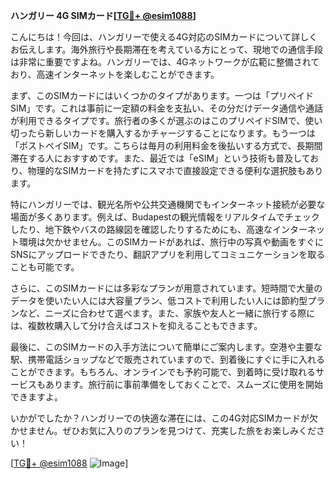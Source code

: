 **ハンガリー 4G SIMカード[[TG💪+ @esim1088](https://t.me/s/esim1088)]**

こんにちは！今回は、ハンガリーで使える4G対応のSIMカードについて詳しくお伝えします。海外旅行や長期滞在を考えている方にとって、現地での通信手段は非常に重要ですよね。ハンガリーでは、4Gネットワークが広範に整備されており、高速インターネットを楽しむことができます。

まず、このSIMカードにはいくつかのタイプがあります。一つは「プリペイドSIM」です。これは事前に一定額の料金を支払い、その分だけデータ通信や通話が利用できるタイプです。旅行者の多くが選ぶのはこのプリペイドSIMで、使い切ったら新しいカードを購入するかチャージすることになります。もう一つは「ポストペイSIM」です。こちらは毎月の利用料金を後払いする方式で、長期間滞在する人におすすめです。また、最近では「eSIM」という技術も普及しており、物理的なSIMカードを持たずにスマホで直接設定できる便利な選択肢もあります。

特にハンガリーでは、観光名所や公共交通機関でもインターネット接続が必要な場面が多くあります。例えば、Budapestの観光情報をリアルタイムでチェックしたり、地下鉄やバスの路線図を確認したりするためにも、高速なインターネット環境は欠かせません。このSIMカードがあれば、旅行中の写真や動画をすぐにSNSにアップロードできたり、翻訳アプリを利用してコミュニケーションを取ることも可能です。

さらに、このSIMカードには多彩なプランが用意されています。短時間で大量のデータを使いたい人には大容量プラン、低コストで利用したい人には節約型プランなど、ニーズに合わせて選べます。また、家族や友人と一緒に旅行する際には、複数枚購入して分け合えばコストを抑えることもできます。

最後に、このSIMカードの入手方法について簡単にご案内します。空港や主要な駅、携帯電話ショップなどで販売されていますので、到着後にすぐに手に入れることができます。もちろん、オンラインでも予約可能で、到着時に受け取れるサービスもあります。旅行前に事前準備をしておくことで、スムーズに使用を開始できますよ。

いかがでしたか？ハンガリーでの快適な滞在には、この4G対応SIMカードが欠かせません。ぜひお気に入りのプランを見つけて、充実した旅をお楽しみください！

[[TG💪+ @esim1088](https://t.me/s/esim1088) ![Image](https://i.postimg.cc/Y0z9fWf4/image.png)]